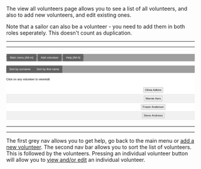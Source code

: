 
The view all volunteers page allows you to see a list of all volunteers, and also to add new volunteers, and edit existing ones. 

Note that a sailor can also be a volunteer - you need to add them in both roles seperately. This doesn't count as duplication.

***
***
![view_all_volunteesr.png](/static/view_all_volunteesr.png)
***
***

The first grey nav allows you to get help, go back to the main menu or [add a new volunteer](add_new_volunteer_help.md). The second nav bar allows you to sort the list of volunteers. This is followed by the volunteers. Pressing an individual volunteer button will allow you to [view and/or edit](view_individual_volunteer_help.md) an individual volunteer.
